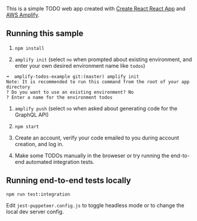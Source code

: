 This is a simple TODO web app created with [Create React React App](https://github.com/facebook/create-react-app) and [AWS Amplify](https://aws-amplify.github.io/).

## Running this sample
1. `npm install`

1. `amplify init` (select `no` when prompted about existing environment, and enter your own desired environment name like `todos`)

```
➜  amplify-todos-example git:(master) amplify init
Note: It is recommended to run this command from the root of your app directory
? Do you want to use an existing environment? No
? Enter a name for the environment todos
```

1. `amplify push` (select `no` when asked about generating code for the GraphQL API)


1. `npm start`

1. Create an account, verify your code emailed to you during account creation, and log in.

1. Make some TODOs manually in the broweser or try running the end-to-end automated integration tests.


## Running end-to-end tests locally
`npm run test:integration`

Edit `jest-puppeteer.config.js` to toggle headless mode or to change the local dev server config.


